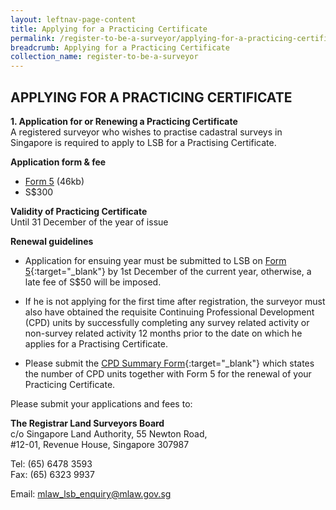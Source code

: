 ```yaml
---
layout: leftnav-page-content
title: Applying for a Practicing Certificate
permalink: /register-to-be-a-surveyor/applying-for-a-practicing-certificate/
breadcrumb: Applying for a Practicing Certificate
collection_name: register-to-be-a-surveyor
---
```


APPLYING FOR A PRACTICING CERTIFICATE
---

**1. Application for or Renewing a Practicing Certificate** <br>
A registered surveyor who wishes to practise cadastral surveys in Singapore is required to apply to LSB for a Practising Certificate.

**Application form & fee**<br>
* [Form 5](/files/linkclick5d0c.doc) (46kb)
* S$300

**Validity of Practicing Certificate** <br>
Until 31 December of the year of issue

**Renewal guidelines** <br>
* Application for ensuing year must be submitted to LSB on [Form 5](/files/linkclick5d0c.doc){:target="_blank"} by 1st December of the current year, otherwise, a late fee of S$50 will be imposed.

* If he is not applying for the first time after registration, the surveyor must also have obtained the requisite Continuing Professional Development (CPD) units by successfully completing any survey related activity or non-survey related activity 12 months prior to the date on which he applies for a Practising Certificate.

* Please submit the [CPD Summary Form](/files/linkclick895a.doc){:target="_blank"} which states the number of CPD units together with Form 5 for the renewal of your Practicing Certificate.

Please submit your applications and fees to:

**The Registrar Land Surveyors Board**<br>
c/o Singapore Land Authority, 55 Newton Road,<br>
#12-01, Revenue House, Singapore 307987

Tel: (65) 6478 3593<br>
Fax: (65) 6323 9937

Email: <mlaw_lsb_enquiry@mlaw.gov.sg>
